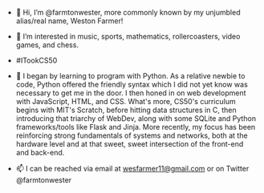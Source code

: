 - 👋 Hi, I’m @farmtonwester, more commonly known by my unjumbled alias/real name, Weston Farmer!
- 👀 I’m interested in music, sports, mathematics, rollercoasters, video games, and chess.
- #ITookCS50

  
- 🌱 I began by learning to program with Python. As a relative newbie to code, Python offered the friendly syntax which I did not yet know was necessary to get me in the door. I then honed in on web development with JavaScript, HTML, and CSS. What's more, CS50's curriculum begins with MIT's Scratch, before hitting data structures in C, then introducing that triarchy of WebDev, along with some SQLite and Python frameworks/tools like Flask and Jinja. More recently, my focus has been reinforcing strong fundamentals of systems and networks, both at the hardware level and at that sweet, sweet intersection of the front-end and back-end. 

  
- 📫 I can be reached via email at wesfarmer11@gmail.com or on Twitter @farmtonwester

<!---
farmtonwester/farmtonwester is a ✨ special ✨ repository because its `README.md` (this file) appears on your GitHub profile.
You can click the Preview link to take a look at your changes.
--->
